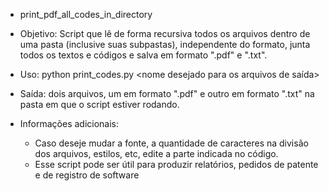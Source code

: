 - print_pdf_all_codes_in_directory

- Objetivo: Script que lê de forma recursiva todos os arquivos dentro de uma pasta (inclusive suas subpastas), independente do formato, junta todos os textos e códigos e salva em formato ".pdf" e ".txt".

- Uso: python print_codes.py <nome desejado para os arquivos de saída> <caminho da pasta alvo do processamento>

- Saída: dois arquivos, um em formato ".pdf" e outro em formato ".txt" na pasta em que o script estiver rodando.

- Informações adicionais: 
	
	- Caso deseje mudar a fonte, a quantidade de caracteres na divisão dos arquivos, estilos, etc, edite a parte indicada no código.
	- Esse script pode ser útil para produzir relatórios, pedidos de patente e de registro de software
